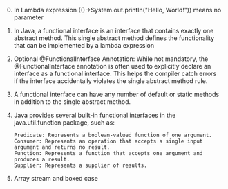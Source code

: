 0. In Lambda expression (()->System.out.println("Hello, World!")) means no parameter 
1. In Java, a functional interface is an interface that contains exactly one abstract method. This single abstract
   method defines the functionality that can be implemented by a lambda expression
2. Optional @FunctionalInterface Annotation: While not mandatory, the @FunctionalInterface annotation is often used to
   explicitly declare an interface as a functional interface. This helps the compiler catch errors if the interface
   accidentally violates the single abstract method rule.
3. A functional interface can have any number of default or static methods in addition to the single abstract method.
4. Java provides several built-in functional interfaces in the java.util.function package, such as:

       Predicate: Represents a boolean-valued function of one argument. 
       Consumer: Represents an operation that accepts a single input argument and returns no result.
       Function: Represents a function that accepts one argument and produces a result. 
       Supplier: Represents a supplier of results.
5. Array stream and boxed case